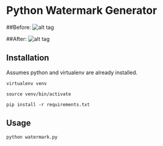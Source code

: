# Python Watermark Generator

##Before:
![alt tag](https://cloud.githubusercontent.com/assets/8575039/18637463/7479a8b2-7e5a-11e6-8db0-22719fcb4c73.png)

##After:
![alt tag](https://cloud.githubusercontent.com/assets/8575039/18637469/789f65ee-7e5a-11e6-968e-5ff2d78e91c4.jpg)


## Installation

Assumes python and virtualenv are already installed.

`virtualenv venv`

`source venv/bin/activate`

`pip install -r requirements.txt`

## Usage
`python watermark.py`
